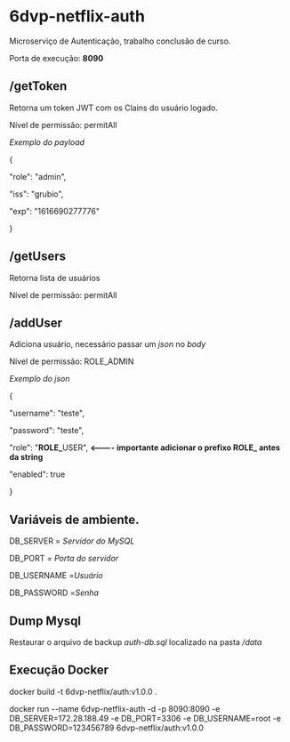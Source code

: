 # 6dvp-netflix-auth
Microserviço de Autenticação, trabalho conclusão de curso.

<p>Porta de execução: <b>8090</b></p>

## /getToken
<p>Retorna um token JWT com os Clains do usuário logado.</p>
<p>Nível de permissão: permitAll
<p><i>Exemplo do payload</i></p>
<p>{</p>
<p>  "role": "admin",</p>
<p>  "iss": "grubio",</p>
<p>  "exp": "1616690277776"</p>
<p>}</p>

## /getUsers
<p>Retorna lista de usuários</p>
<p>Nível de permissão: permitAll
  
## /addUser
<p>Adiciona usuário, necessário passar um <i>json</i> no <i>body</i>
<p>Nível de permissão: ROLE_ADMIN
<p><i>Exemplo do json</i></p>
<p>{</p>
<p>  "username": "teste",</p>
<p>  "password": "teste",</p>
<p>  "role": "<b>ROLE_</b>USER", <b><---- importante adicionar o prefixo ROLE_ antes da string</b></p>
<p>  "enabled": true</p>
<p>}</p>

## Variáveis de ambiente.
<p>DB_SERVER = <i>Servidor do MySQL</i></p>
<p>DB_PORT = <i>Porta do servidor</i></p>
<p>DB_USERNAME =<i>Usuário</i></p>
<p>DB_PASSWORD =<i>Senha</i></p>

## Dump Mysql
<p>Restaurar o arquivo de backup <i>auth-db.sql</i> localizado na pasta <i>/data</i></p>

## Execução Docker
<p>docker build -t 6dvp-netflix/auth:v1.0.0 .</p>
<p>docker run --name 6dvp-netflix-auth -d -p 8090:8090 -e DB_SERVER=172.28.188.49 -e DB_PORT=3306 -e DB_USERNAME=root -e DB_PASSWORD=123456789 6dvp-netflix/auth:v1.0.0</p>
